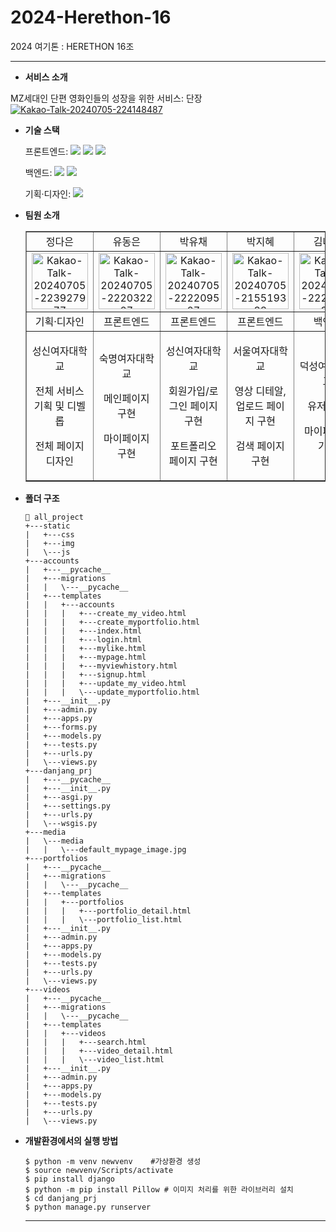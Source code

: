 # 2024-Herethon-16
2024 여기톤 : HERETHON 16조

<hr/>

- **서비스 소개**
  
<span>MZ세대인 단편 영화인들의 성장을 위한 서비스: 단장</span>
<span><a href="https://ibb.co/hmjvYd3"><img src="https://i.ibb.co/QKRGDHy/Kakao-Talk-20240705-224148487.jpg" alt="Kakao-Talk-20240705-224148487" border="0"></a></span>

- **기술 스택**

  <span>프론트엔드: </span> <img src="https://img.shields.io/badge/html-E34F26?style=for-the-badge&logo=html5&logoColor=white"> <img src="https://img.shields.io/badge/css-1572B6?style=for-the-badge&logo=css3&logoColor=white"> <img src="https://img.shields.io/badge/javascript-F7DF1E?style=for-the-badge&logo=javascript&logoColor=black">

  <span>백엔드: </span><img src="https://img.shields.io/badge/python-3776AB?style=for-the-badge&logo=python&logoColor=white"> <img src="https://img.shields.io/badge/django-092E20?style=for-the-badge&logo=Django&logoColor=white">

  <span>기획·디자인: </span> <img src="https://img.shields.io/badge/figma-F24E1E?style=for-the-badge&logo=figma&logoColor=white">

- **팀원 소개**
  <table border="" cellspacing="0" cellpadding="0" width="100%">
  <tr width="100%">
  <td  align="center">정다은</a></td>
  <td  align="center">유동은</a></td>
  <td  align="center">박유채</a></td>
  <td  align="center">박지혜</a></td>
  <td  align="center">김나영</a></td>
  <td  align="center">정세윤</a></td>
  </tr>
  <tr width="100%">
  <td  align="center"><a href="https://imgbb.com/"><img src="https://i.ibb.co/xhX2djw/Kakao-Talk-20240705-223927977.png" alt="Kakao-Talk-20240705-223927977" border="0" width="90px"></a></td>
  <td  align="center"><a href="https://imgbb.com/"><img src="https://i.ibb.co/7yRjftN/Kakao-Talk-20240705-222032207.png" alt="Kakao-Talk-20240705-222032207" border="0" width="90px"></a></td>
  <td  align="center"><a href="https://imgbb.com/"><img src="https://i.ibb.co/3RsXJjx/Kakao-Talk-20240705-222209507.png" alt="Kakao-Talk-20240705-222209507" border="0" width="90px"></a></td>
    <td  align="center"><a href="https://imgbb.com/"><img src="https://i.ibb.co/CbVZwGD/Kakao-Talk-20240705-215519338.png" alt="Kakao-Talk-20240705-215519338" border="0"width="90px"></a></td>
  <td  align="center"><a href="https://imgbb.com/"><img src="https://i.ibb.co/LpLKYcG/Kakao-Talk-20240705-222222797.png" alt="Kakao-Talk-20240705-222222797" border="0" width="90px"></a></td>
  <td  align="center"><a href="https://imgbb.com/"><img src="https://i.ibb.co/BZssYLL/Kakao-Talk-20240705-222119219.png" alt="Kakao-Talk-20240705-222119219" border="0" width="90px"></a></td>
  </tr>
  <tr width="100%">
  <td  align="center">기획·디자인</td>
  <td  align="center">프론트엔드</td>
  <td  align="center">프론트엔드</td>
  <td  align="center">프론트엔드</td>
  <td  align="center">백엔드</td>
  <td  align="center">백엔드</td>
  </tr>
      <tr width="100%">
          <td  align="center"><p>성신여자대학교</p><p>전체 서비스 기획 및 디벨롭</p><p>전체 페이지 디자인</p></td>
           <td  align="center"><p>숙명여자대학교</p><p>메인페이지 구현</p><p>마이페이지 구현</p></td>
            <td  align="center"><p>성신여자대학교</p><p>회원가입/로그인 페이지 구현</p><p>포트폴리오 페이지 구현</p></td>
            <td  align="center"><p>서울여자대학교</p><p>영상 디테알, 업로드 페이지 구현</p><p>검색 페이지 구현</p></td>
            <td  align="center"><p>덕성여자대학교</p><p>유저 기능</p><p>마이페이지 기능</p></td>
            <td  align="center"><p>동덕여자대학교</p><p>메인 페이지 기능</p><p>포트폴리오 기능</p></td>
     </tr>
  </table>

- **폴더 구조**

  ```
  📂 all_project
  +---static
  |   +---css
  |   +---img
  |   \---js
  +---accounts
  |   +---__pycache__
  |   +---migrations
  |   |   \---__pycache__
  |   +---templates
  |   |   +---accounts
  |   |   |   +---create_my_video.html
  |   |   |   +---create_myportfolio.html
  |   |   |   +---index.html
  |   |   |   +---login.html
  |   |   |   +---mylike.html
  |   |   |   +---mypage.html
  |   |   |   +---myviewhistory.html
  |   |   |   +---signup.html
  |   |   |   +---update_my_video.html
  |   |   |   \---update_myportfolio.html
  |   +---__init__.py
  |   +---admin.py
  |   +---apps.py
  |   +---forms.py
  |   +---models.py
  |   +---tests.py
  |   +---urls.py
  |   \---views.py
  +---danjang_prj
  |   +---__pycache__
  |   +---__init__.py
  |   +---asgi.py
  |   +---settings.py
  |   +---urls.py
  |   \---wsgis.py
  +---media
  |   \---media
  |   |   \---default_mypage_image.jpg
  +---portfolios
  |   +---__pycache__
  |   +---migrations
  |   |   \---__pycache__
  |   +---templates
  |   |   +---portfolios
  |   |   |   +---portfolio_detail.html
  |   |   |   \---portfolio_list.html
  |   +---__init__.py
  |   +---admin.py
  |   +---apps.py
  |   +---models.py
  |   +---tests.py
  |   +---urls.py
  |   \---views.py
  +---videos
  |   +---__pycache__
  |   +---migrations
  |   |   \---__pycache__
  |   +---templates
  |   |   +---videos
  |   |   |   +---search.html
  |   |   |   +---video_detail.html
  |   |   |   \---video_list.html
  |   +---__init__.py
  |   +---admin.py
  |   +---apps.py
  |   +---models.py
  |   +---tests.py
  |   +---urls.py
  |   \---views.py
  ```

- **개발환경에서의 실행 방법**
  ```
  $ python -m venv newvenv    #가상환경 생성
  $ source newvenv/Scripts/activate
  $ pip install django
  $ python -m pip install Pillow # 이미지 처리를 위한 라이브러리 설치
  $ cd danjang_prj
  $ python manage.py runserver
  ```
  <hr/>
